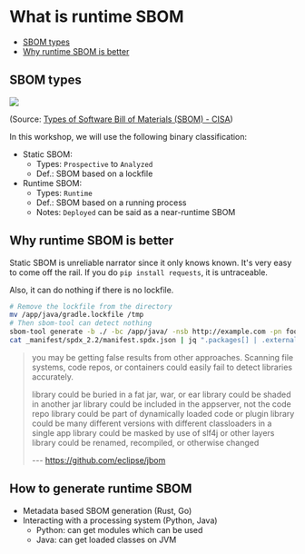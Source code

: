 # What is runtime SBOM

- [SBOM types](#sbom-types)
- [Why runtime SBOM is better](#why-runtime-sbom-is-better)

## SBOM types

![](https://imgur.com/pMPxC8D.png)

(Source: [Types of Software Bill of Materials (SBOM) - CISA](https://www.cisa.gov/resources-tools/resources/types-software-bill-materials-sbom))

In this workshop, we will use the following binary classification:

- Static SBOM:
  - Types: `Prospective` to `Analyzed`
  - Def.: SBOM based on a lockfile
- Runtime SBOM:
  - Types: `Runtime`
  - Def.: SBOM based on a running process
  - Notes: `Deployed` can be said as a near-runtime SBOM

## Why runtime SBOM is better

Static SBOM is unreliable narrator since it only knows known. It's very easy to come off the rail. If you do `pip install requests`, it is untraceable.

Also, it can do nothing if there is no lockfile.

```bash
# Remove the lockfile from the directory
mv /app/java/gradle.lockfile /tmp
# Then sbom-tool can detect nothing
sbom-tool generate -b ./ -bc /app/java/ -nsb http://example.com -pn foo -pv 0.1 -ps foo
cat _manifest/spdx_2.2/manifest.spdx.json | jq ".packages[] | .externalRefs[]? | .referenceLocator"
```

> you may be getting false results from other approaches. Scanning file systems, code repos, or containers could easily fail to detect libraries accurately.
>
> library could be buried in a fat jar, war, or ear
> library could be shaded in another jar
> library could be included in the appserver, not the code repo
> library could be part of dynamically loaded code or plugin
> library could be many different versions with different classloaders in a single app
> library could be masked by use of slf4j or other layers
> library could be renamed, recompiled, or otherwise changed
>
> --- https://github.com/eclipse/jbom

## How to generate runtime SBOM

- Metadata based SBOM generation (Rust, Go)
- Interacting with a processing system (Python, Java)
  - Python: can get modules which can be used
  - Java: can get loaded classes on JVM
